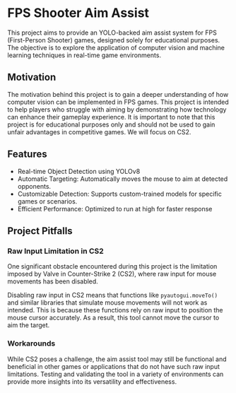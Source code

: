 # FPS Shooter Aim Assist

This project aims to provide an YOLO-backed aim assist system for FPS (First-Person Shooter) games, designed solely for educational purposes. The objective is to explore the application of computer vision and machine learning techniques in real-time game environments.

## Motivation

The motivation behind this project is to gain a deeper understanding of how computer vision can be implemented in FPS games. This project is intended to help players who struggle with aiming by demonstrating how technology can enhance their gameplay experience. It is important to note that this project is for educational purposes only and should not be used to gain unfair advantages in competitive games. We will focus on CS2.

## Features

- Real-time Object Detection using YOLOv8
- Automatic Targeting: Automatically moves the mouse to aim at detected opponents.
- Customizable Detection: Supports custom-trained models for specific games or scenarios.
- Efficient Performance: Optimized to run at high for faster response

## Project Pitfalls

### Raw Input Limitation in CS2

One significant obstacle encountered during this project is the limitation imposed by Valve in Counter-Strike 2 (CS2), where raw input for mouse movements has been disabled.

Disabling raw input in CS2 means that functions like `pyautogui.moveTo()` and similar libraries that simulate mouse movements will not work as intended. This is because these functions rely on raw input to position the mouse cursor accurately. As a result, this tool cannot move the cursor to aim the target.

### Workarounds

While CS2 poses a challenge, the aim assist tool may still be functional and beneficial in other games or applications that do not have such raw input limitations. Testing and validating the tool in a variety of environments can provide more insights into its versatility and effectiveness.
